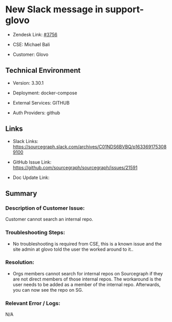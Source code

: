 # New Slack message in support-glovo 



- Zendesk Link: [#3756](https://sourcegraph.zendesk.com/agent/tickets/3756)

- CSE: Michael Bali

- Customer: Glovo <!-- Redact if this contains personally identifying information -->


<!-- Data populated from integration, speak to Ben Gordon or Michael Bali if not working -->

<!-- During Internal team trial, fill missing data manually (we are waiting for all data to sync) -->



## Technical Environment

- Version: 3.30.1​

- Deployment: docker-compose

- External Services: GITHUB

- Auth Providers: github





## Links
<!-- Data for CSE manual entry -->
- Slack Links: https://sourcegraph.slack.com/archives/C01NDS6BVBQ/p1633691753089100

- GitHub Issue Link:  https://github.com/sourcegraph/sourcegraph/issues/21591
- Doc Update Link:



## Summary
### Description of Customer Issue:  

Customer cannot search an internal repo.

### Troubleshooting Steps:  
- No troubleshooting is required from CSE, this is a known issue and the site admin at glovo told the user the worked around to it..

### Resolution:  
- Orgs members cannot search for internal repos on Sourcegraph if they are not direct members of those internal repos.
The workaround is the user needs to be added as a member of the internal repo. Afterwards, you can now see the repo on SG.

### Relevant Error / Logs:  
N/A

<!-- Please redact keys, tokens, and personal identifying information -->




<!-- Once complete, upload a copy to https://github.com/sourcegraph/support-tools-internal/tree/main/resolved-tickets as a .md file -->
<!-- Name the file 3756.md -->

